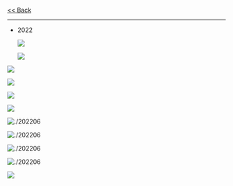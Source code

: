 [<< Back](../Pages/Other.html)

---

- 2022

  ![](./2022.png)

  ![](./202201.jpg)

![](./202202.jpg)

![](./202203.jpg)

![](./202204.jpg)

![](./202205.jpg)

![./202206](.\202206.jpg)

![./202206](.\202207.jpg)

![./202206](.\202208.jpg)

![./202206](.\202209.jpg)

![](./202210.jpg)